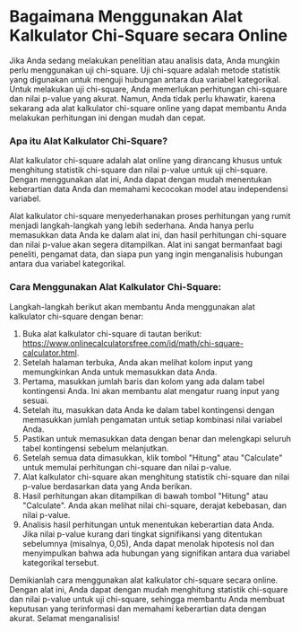 Bagaimana Menggunakan Alat Kalkulator Chi-Square secara Online
==============================================================

Jika Anda sedang melakukan penelitian atau analisis data, Anda mungkin perlu menggunakan uji chi-square. Uji chi-square adalah metode statistik yang digunakan untuk menguji hubungan antara dua variabel kategorikal. Untuk melakukan uji chi-square, Anda memerlukan perhitungan chi-square dan nilai p-value yang akurat. Namun, Anda tidak perlu khawatir, karena sekarang ada alat kalkulator chi-square online yang dapat membantu Anda melakukan perhitungan ini dengan mudah dan cepat.

### Apa itu Alat Kalkulator Chi-Square?

Alat kalkulator chi-square adalah alat online yang dirancang khusus untuk menghitung statistik chi-square dan nilai p-value untuk uji chi-square. Dengan menggunakan alat ini, Anda dapat dengan mudah menentukan keberartian data Anda dan memahami kecocokan model atau independensi variabel.

Alat kalkulator chi-square menyederhanakan proses perhitungan yang rumit menjadi langkah-langkah yang lebih sederhana. Anda hanya perlu memasukkan data Anda ke dalam alat ini, dan hasil perhitungan chi-square dan nilai p-value akan segera ditampilkan. Alat ini sangat bermanfaat bagi peneliti, pengamat data, dan siapa pun yang ingin menganalisis hubungan antara dua variabel kategorikal.

### Cara Menggunakan Alat Kalkulator Chi-Square:

Langkah-langkah berikut akan membantu Anda menggunakan alat kalkulator chi-square dengan benar:

1. Buka alat kalkulator chi-square di tautan berikut: <https://www.onlinecalculatorsfree.com/id/math/chi-square-calculator.html>.
2. Setelah halaman terbuka, Anda akan melihat kolom input yang memungkinkan Anda untuk memasukkan data Anda.
3. Pertama, masukkan jumlah baris dan kolom yang ada dalam tabel kontingensi Anda. Ini akan membantu alat mengatur ruang input yang sesuai.
4. Setelah itu, masukkan data Anda ke dalam tabel kontingensi dengan memasukkan jumlah pengamatan untuk setiap kombinasi nilai variabel Anda.
5. Pastikan untuk memasukkan data dengan benar dan melengkapi seluruh tabel kontingensi sebelum melanjutkan.
6. Setelah semua data dimasukkan, klik tombol "Hitung" atau "Calculate" untuk memulai perhitungan chi-square dan nilai p-value.
7. Alat kalkulator chi-square akan menghitung statistik chi-square dan nilai p-value berdasarkan data yang Anda berikan.
8. Hasil perhitungan akan ditampilkan di bawah tombol "Hitung" atau "Calculate". Anda akan melihat nilai chi-square, derajat kebebasan, dan nilai p-value.
9. Analisis hasil perhitungan untuk menentukan keberartian data Anda. Jika nilai p-value kurang dari tingkat signifikansi yang ditentukan sebelumnya (misalnya, 0,05), Anda dapat menolak hipotesis nol dan menyimpulkan bahwa ada hubungan yang signifikan antara dua variabel kategorikal tersebut.

Demikianlah cara menggunakan alat kalkulator chi-square secara online. Dengan alat ini, Anda dapat dengan mudah menghitung statistik chi-square dan nilai p-value untuk uji chi-square, sehingga membantu Anda membuat keputusan yang terinformasi dan memahami keberartian data dengan akurat. Selamat menganalisis!